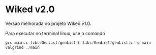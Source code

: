 # Wiked v2.0

Versão melhorada do projeto Wiked v1.0.

Para executar no terminal linux, use o comando

```c
gcc main.c libs/GenList/genList.h libs/GenList/genList.c -o main
valgrind ./main
```